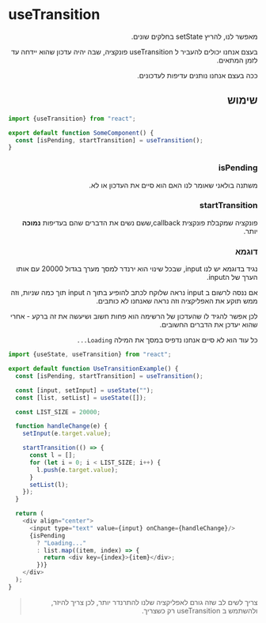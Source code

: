 # useTransition

<div dir="rtl"> 

מאפשר לנו, להריץ setState בחלקים שונים.

בעצם אנחנו יכולים להעביר ל useTransition פונקציה, שבה יהיה עדכון שהוא יידחה עד לזמן המתאים.

ככה בעצם אנחנו נותנים עדיפות לעדכונים.

## שימוש

<div dir="ltr">

```js
import {useTransition} from "react";

export default function SomeComponent() {
  const [isPending, startTransition] = useTransition();
}
```

</div>

### isPending

משתנה בולאני שאומר לנו האם הוא סיים את העדכון או לא.

### startTransition

פונקציה שמקבלת פונקצית callback,ששם נשים את הדברים שהם בעדיפות **נמוכה** יותר.

### דוגמא

נגיד בדוגמא יש לנו input, שבכל שינוי הוא ירנדר למסך מערך בגדול 20000 עם אותו הערך של הinput.

אם ננסה לרשום ב input נראה שלוקח לכתב להופיע בתוך ה input תוך כמה שניות, וזה ממש תוקע את האפליקציה וזה נראה שאנחנו לא
כותבים.

לכן אפשר להגיד לו שהעדכון של הרשימה הוא פחות חשוב ושיעשה את זה ברקע - אחרי שהוא יעדכן את הדברים החשובים.

כל עוד הוא לא סיים אנחנו נדפיס במסך את המילה `Loading...`
<div dir="ltr">

```js
import {useState, useTransition} from "react";

export default function UseTransitionExample() {
  const [isPending, startTransition] = useTransition();

  const [input, setInput] = useState("");
  const [list, setList] = useState([]);

  const LIST_SIZE = 20000;

  function handleChange(e) {
    setInput(e.target.value);

    startTransition(() => {
      const l = [];
      for (let i = 0; i < LIST_SIZE; i++) {
        l.push(e.target.value);
      }
      setList(l);
    });
  }

  return (
    <div align="center">
      <input type="text" value={input} onChange={handleChange}/>
      {isPending
        ? "Loading..."
        : list.map((item, index) => {
          return <div key={index}>{item}</div>;
        })}
    </div>
  );
}
```

</div>


> צריך לשים לב שזה גורם לאפליקציה שלנו להתרנדר יותר, לכן צריך להיזר, ולהשתמש ב useTransition רק כשצריך.
</div>